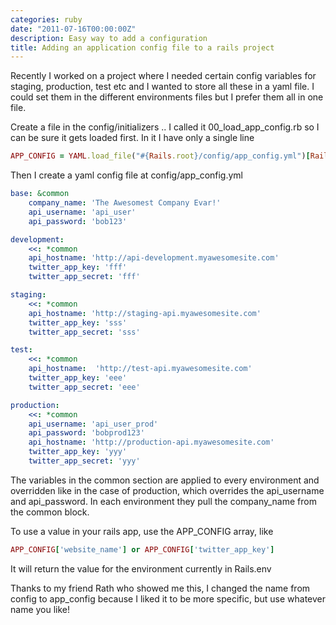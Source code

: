 ```yaml
---
categories: ruby
date: "2011-07-16T00:00:00Z"
description: Easy way to add a configuration
title: Adding an application config file to a rails project
---
```


Recently I worked on a project where I needed certain config variables for staging, production, test etc and I wanted to store all these in a yaml file. I could set them in the different environments files but I prefer them all in one file. 

Create a file in the config/initializers .. I called it 00_load_app_config.rb so I can be sure it gets loaded first. In it I have only a single line
<!--more-->
``` ruby
APP_CONFIG = YAML.load_file("#{Rails.root}/config/app_config.yml")[Rails.env]
```
Then I create a yaml config file at config/app_config.yml

``` yaml
base: &common
    company_name: 'The Awesomest Company Evar!'
    api_username: 'api_user'
    api_password: 'bob123'

development:
    <<: *common
    api_hostname: 'http://api-development.myawesomesite.com'
    twitter_app_key: 'fff'
    twitter_app_secret: 'fff'

staging:
    <<: *common
    api_hostname: 'http://staging-api.myawesomesite.com'
    twitter_app_key: 'sss'
    twitter_app_secret: 'sss'

test:
    <<: *common
    api_hostname:  'http://test-api.myawesomesite.com'
    twitter_app_key: 'eee'
    twitter_app_secret: 'eee'

production:
    <<: *common
    api_username: 'api_user_prod'
    api_password: 'bobprod123'
    api_hostname: 'http://production-api.myawesomesite.com'
    twitter_app_key: 'yyy'
    twitter_app_secret: 'yyy'

```
The variables in the common section are applied to every environment and overridden like in the case of production, which overrides the api_username and api_password. In each environment they pull the company_name from the common block. 

To use a value in your rails app, use the APP_CONFIG array, like

``` ruby
APP_CONFIG['website_name'] or APP_CONFIG['twitter_app_key']
```
It will return the value for the environment currently in Rails.env 

Thanks to my friend Rath who showed me this, I changed the name from config to app_config because I liked it to be more specific, but use whatever name you like! 

